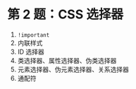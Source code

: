 # 第 2 题：CSS 选择器

1. `!important`
2. 内联样式
3. ID 选择器
4. 类选择器、属性选择器、伪类选择器
5. 元素选择器、伪元素选择器、关系选择器
6. 通配符
